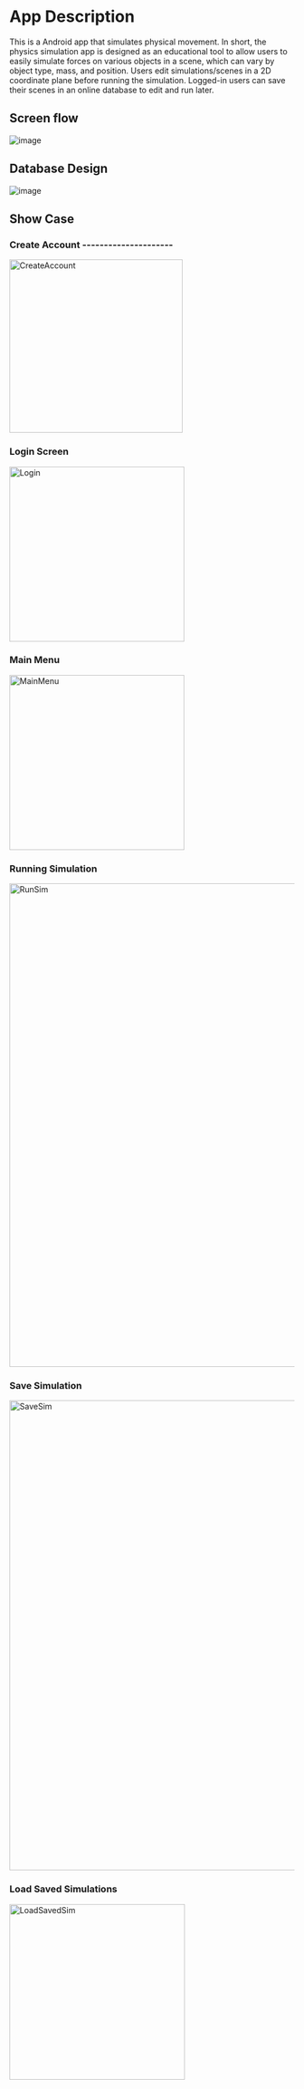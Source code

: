# App Description
This is a Android app that simulates physical movement. In short, the physics simulation app is designed as an educational tool to allow users to easily simulate forces on various objects in a scene, which can vary by object type, mass, and position. Users edit simulations/scenes in a 2D coordinate plane before running the simulation. Logged-in users can save their scenes in an online database to edit and run later.

## Screen flow
![image](https://github.com/MacbookWithoutBook/PhysicsSimulator/assets/74396454/40b292ba-d9c8-451f-b8ea-2813f29a4e0c)

## Database Design
![image](https://github.com/MacbookWithoutBook/PhysicsSimulator/assets/74396454/cf197c6e-0f19-493f-b982-a71b6c329a20)

## Show Case
### Create Account ---------------------
<img width="306" alt="CreateAccount" src="https://github.com/MacbookWithoutBook/PhysicsSimulator/assets/74396454/e262ebbc-6fd0-40d9-9feb-df83ec32294e">

### Login Screen
<img width="309" alt="Login" src="https://github.com/MacbookWithoutBook/PhysicsSimulator/assets/74396454/6fe0638a-0587-4fca-9364-05ca0ae59101">

### Main Menu
<img width="309" alt="MainMenu" src="https://github.com/MacbookWithoutBook/PhysicsSimulator/assets/74396454/ab2fcafe-a17f-4cc2-89c2-81e9062dfc39">

### Running Simulation
<img width="854" alt="RunSim" src="https://github.com/MacbookWithoutBook/PhysicsSimulator/assets/74396454/1db189d9-f49c-4089-a5ea-47a636c46b99">

### Save Simulation
<img width="830" alt="SaveSim" src="https://github.com/MacbookWithoutBook/PhysicsSimulator/assets/74396454/ef4e393b-56e5-4596-ba05-5cd3be9c956e">

### Load Saved Simulations
<img width="310" alt="LoadSavedSim" src="https://github.com/MacbookWithoutBook/PhysicsSimulator/assets/74396454/1087b904-29ab-45fe-84f0-f002b1d4a27f">

